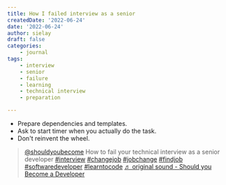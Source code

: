 ```yaml
---
title: How I failed interview as a senior
createdDate: '2022-06-24'
date: '2022-06-24'
author: sielay
draft: false
categories:
    - journal
tags:
    - interview
    - senior
    - failure
    - learning
    - technical interview
    - preparation

---
```


 * Prepare dependencies and templates.
 * Ask to start timer when you actually do the task.
 * Don't reinvent the wheel.

 <blockquote class="tiktok-embed" cite="https://www.tiktok.com/@shouldyoubecome/video/7112760584067747078" data-video-id="7112760584067747078" style="max-width: 605px;min-width: 325px;" > <section> <a target="_blank" title="@shouldyoubecome" href="https://www.tiktok.com/@shouldyoubecome">@shouldyoubecome</a> How to fail your technical interview as a senior developer <a title="interview" target="_blank" href="https://www.tiktok.com/tag/interview">#interview</a> <a title="changejob" target="_blank" href="https://www.tiktok.com/tag/changejob">#changejob</a> <a title="jobchange" target="_blank" href="https://www.tiktok.com/tag/jobchange">#jobchange</a> <a title="findjob" target="_blank" href="https://www.tiktok.com/tag/findjob">#findjob</a> <a title="softwaredeveloper" target="_blank" href="https://www.tiktok.com/tag/softwaredeveloper">#softwaredeveloper</a> <a title="learntocode" target="_blank" href="https://www.tiktok.com/tag/learntocode">#learntocode</a> <a target="_blank" title="♬ original sound - Should you Become a Developer" href="https://www.tiktok.com/music/original-sound-7112760604867201798">♬ original sound - Should you Become a Developer</a> </section> </blockquote> <script async src="https://www.tiktok.com/embed.js"></script>